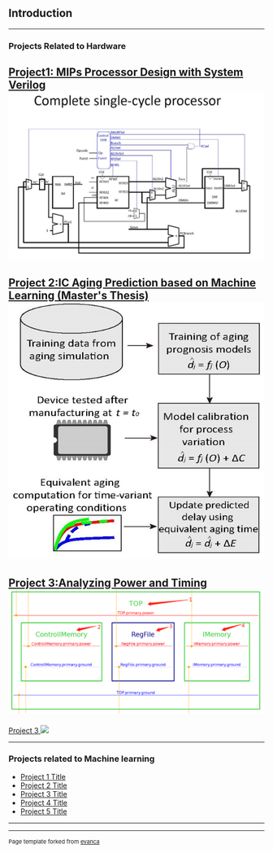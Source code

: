 ## Introduction

---

### Projects Related to Hardware 

[Project1: MIPs Processor Design with System Verilog](/sample_page1)
<img src="images/p1t1.jpg?raw=true"/>
---
[Project 2:IC Aging Prediction based on Machine Learning (Master's Thesis) ](/pdf/thesis.pdf)
<img src="images/p2t1.jpg?raw=true"/>
---
[Project 3:Analyzing Power and Timing ](/sample_page3)
<img src="images/p3t1.bmp?raw=true"/>
---
[Project 3 ](http://example.com/)
<img src="images/dummy_thumbnail.jpg?raw=true"/>

---

### Projects related to Machine learning

- [Project 1 Title](http://example.com/)
- [Project 2 Title](http://example.com/)
- [Project 3 Title](http://example.com/)
- [Project 4 Title](http://example.com/)
- [Project 5 Title](http://example.com/)

---




---
<p style="font-size:11px">Page template forked from <a href="https://github.com/evanca/quick-portfolio">evanca</a></p>
<!-- Remove above link if you don't want to attibute -->
